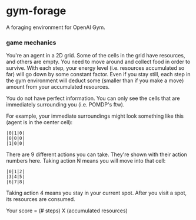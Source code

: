 # gym-forage

A foraging environment for OpenAI Gym.


### game mechanics

You're an agent in a 2D grid. Some of the cells in the grid have
resources, and others are empty. You need to move around and collect
food in order to survive. With each step, your energy level (i.e. resources
accumulated so far) will go down by some constant factor. Even if
you stay still, each step in the gym environment will deduct some
(smaller than if you make a move) amount from your accumulated resources.

You do not have perfect information. You can only see the cells that are
immediately surrounding you (i.e. POMDP's ftw).

For example, your immediate surroundings might look something like this (agent is in the
center cell):

```
|0|1|0|
|0|0|0|
|1|0|0|
```

There are 9 different actions you can take. They're shown with their action numbers here. Taking
action N means you will move into that cell:

```
|0|1|2|
|3|4|5|
|6|7|8|
```

Taking action 4 means you stay in your current spot. After you visit a spot, its resources are consumed.


Your score = (# steps) X (accumulated resources)
